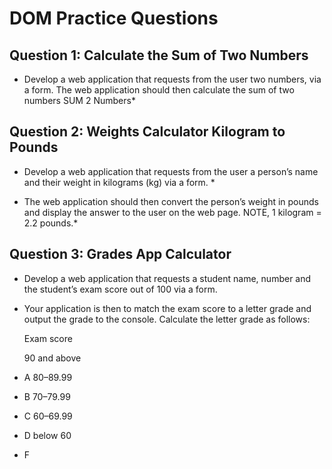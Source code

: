 # DOM Practice Questions #


## Question 1: Calculate the Sum of Two Numbers ##

* Develop a web application that requests from the user two numbers, via a form.  The web application should then calculate the sum of two numbers SUM 2 Numbers*


## Question 2: Weights Calculator Kilogram to Pounds ##
* Develop a web application that requests from the user a person’s name and their weight in kilograms (kg) via a form. *


* The web application should then convert the person’s weight in pounds and display the answer to the user on the web page. NOTE, 1 kilogram = 2.2 pounds.*

## Question 3: Grades App Calculator ##

* Develop a web application that requests a student name, number and the student’s exam score out of 100 via a form. 

* Your application is then to match the exam score to a letter grade and output the grade to the console. Calculate the letter grade as follows:

     Exam score


     90 and above
* A   80–89.99
* B   70–79.99
* C   60–69.99
* D   below 60
* F








